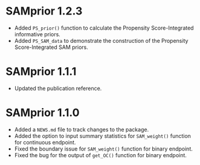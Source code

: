 # SAMprior 1.2.3
* Added `PS_prior()` function to calculate the Propensity Score-Integrated informative priors.
* Added `PS_SAM_data` to demonstrate the construction of the Propensity Score-Integrated SAM priors.

# SAMprior 1.1.1
* Updated the publication reference.

# SAMprior 1.1.0

* Added a `NEWS.md` file to track changes to the package.
* Added the option to input summary statistics for `SAM_weight()` function for continuous endpoint.
* Fixed the boundary issue for `SAM_weight()` function for binary endpoint.
* Fixed the bug for the output of `get_OC()` function for binary endpoint.

